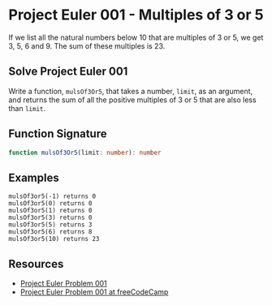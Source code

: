 # Project Euler 001 - Multiples of 3 or 5

If we list all the natural numbers below 10 that are multiples of 3 or 5, we
get 3, 5, 6 and 9. The sum of these multiples is 23.

## Solve Project Euler 001

Write a function, `mulsOf3Or5`, that takes a number, `limit`, as an argument, and
returns the sum of all the positive multiples of 3 or 5 that are also less than `limit`.

## Function Signature

```typescript
function mulsOf3Or5(limit: number): number
```

## Examples

```
mulsOf3or5(-1) returns 0
mulsOf3or5(0) returns 0
mulsOf3or5(1) returns 0
mulsOf3or5(3) returns 0
mulsOf3or5(5) returns 3
mulsOf3or5(6) returns 8
mulsOf3or5(10) returns 23
```

## Resources

- [Project Euler Problem 001][0]
- [Project Euler Problem 001 at freeCodeCamp][1]

[0]: https://projecteuler.net/problem=1
[1]: https://www.freecodecamp.org/learn/coding-interview-prep/project-euler/problem-1-multiples-of-3-and-5
